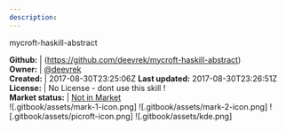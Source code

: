 ```yaml
---
description: 
---
```

mycroft-haskill-abstract



**Github:** | (https://github.com/deevrek/mycroft-haskill-abstract)  
**Owner:** | [@deevrek](https://github.com/deevrek)  
**Created:** | 2017-08-30T23:25:06Z  **Last updated:** 2017-08-30T23:26:51Z  
**License:** | No License - dont use this skill !  
**Market status:** | [Not in Market](https://market.mycroft.ai/skill/)  
 ![.gitbook/assets/mark-1-icon.png]  ![.gitbook/assets/mark-2-icon.png]  ![.gitbook/assets/picroft-icon.png]  ![.gitbook/assets/kde.png]  
